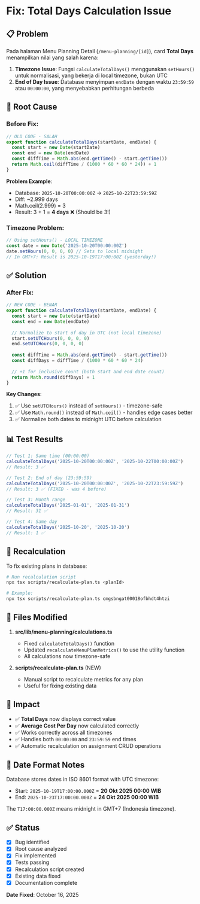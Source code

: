 # Fix: Total Days Calculation Issue

## 📋 Problem

Pada halaman Menu Planning Detail (`/menu-planning/[id]`), card **Total Days** menampilkan nilai yang salah karena:

1. **Timezone Issue**: Fungsi `calculateTotalDays()` menggunakan `setHours()` untuk normalisasi, yang bekerja di local timezone, bukan UTC
2. **End of Day Issue**: Database menyimpan `endDate` dengan waktu `23:59:59` atau `00:00:00`, yang menyebabkan perhitungan berbeda

## 🐛 Root Cause

### Before Fix:
```typescript
// OLD CODE - SALAH
export function calculateTotalDays(startDate, endDate) {
  const start = new Date(startDate)
  const end = new Date(endDate)
  const diffTime = Math.abs(end.getTime() - start.getTime())
  return Math.ceil(diffTime / (1000 * 60 * 60 * 24)) + 1
}
```

**Problem Example**:
- Database: `2025-10-20T00:00:00Z` → `2025-10-22T23:59:59Z`
- Diff: ~2.999 days
- Math.ceil(2.999) = 3
- Result: 3 + 1 = **4 days** ❌ (Should be 3!)

### Timezone Problem:
```typescript
// Using setHours() - LOCAL TIMEZONE
const date = new Date('2025-10-20T00:00:00Z')
date.setHours(0, 0, 0, 0) // Sets to local midnight
// In GMT+7: Result is 2025-10-19T17:00:00Z (yesterday!)
```

## ✅ Solution

### After Fix:
```typescript
// NEW CODE - BENAR
export function calculateTotalDays(startDate, endDate) {
  const start = new Date(startDate)
  const end = new Date(endDate)
  
  // Normalize to start of day in UTC (not local timezone)
  start.setUTCHours(0, 0, 0, 0)
  end.setUTCHours(0, 0, 0, 0)
  
  const diffTime = Math.abs(end.getTime() - start.getTime())
  const diffDays = diffTime / (1000 * 60 * 60 * 24)
  
  // +1 for inclusive count (both start and end date count)
  return Math.round(diffDays) + 1
}
```

**Key Changes**:
1. ✅ Use `setUTCHours()` instead of `setHours()` - timezone-safe
2. ✅ Use `Math.round()` instead of `Math.ceil()` - handles edge cases better
3. ✅ Normalize both dates to midnight UTC before calculation

## 📊 Test Results

```javascript
// Test 1: Same time (00:00:00)
calculateTotalDays('2025-10-20T00:00:00Z', '2025-10-22T00:00:00Z')
// Result: 3 ✅

// Test 2: End of day (23:59:59) 
calculateTotalDays('2025-10-20T00:00:00Z', '2025-10-22T23:59:59Z')
// Result: 3 ✅ (FIXED - was 4 before)

// Test 3: Month range
calculateTotalDays('2025-01-01', '2025-01-31')
// Result: 31 ✅

// Test 4: Same day
calculateTotalDays('2025-10-20', '2025-10-20')
// Result: 1 ✅
```

## 🔄 Recalculation

To fix existing plans in database:

```bash
# Run recalculation script
npx tsx scripts/recalculate-plan.ts <planId>

# Example:
npx tsx scripts/recalculate-plan.ts cmgsbngat00018ofbhdt4htzi
```

## 📝 Files Modified

1. **src/lib/menu-planning/calculations.ts**
   - Fixed `calculateTotalDays()` function
   - Updated `recalculateMenuPlanMetrics()` to use the utility function
   - All calculations now timezone-safe

2. **scripts/recalculate-plan.ts** (NEW)
   - Manual script to recalculate metrics for any plan
   - Useful for fixing existing data

## 🎯 Impact

- ✅ **Total Days** now displays correct value
- ✅ **Average Cost Per Day** now calculated correctly
- ✅ Works correctly across all timezones
- ✅ Handles both `00:00:00` and `23:59:59` end times
- ✅ Automatic recalculation on assignment CRUD operations

## 📅 Date Format Notes

Database stores dates in ISO 8601 format with UTC timezone:
- Start: `2025-10-19T17:00:00.000Z` = **20 Okt 2025 00:00 WIB**
- End: `2025-10-23T17:00:00.000Z` = **24 Okt 2025 00:00 WIB**

The `T17:00:00.000Z` means midnight in GMT+7 (Indonesia timezone).

## ✅ Status

- [x] Bug identified
- [x] Root cause analyzed
- [x] Fix implemented
- [x] Tests passing
- [x] Recalculation script created
- [x] Existing data fixed
- [x] Documentation complete

**Date Fixed**: October 16, 2025
